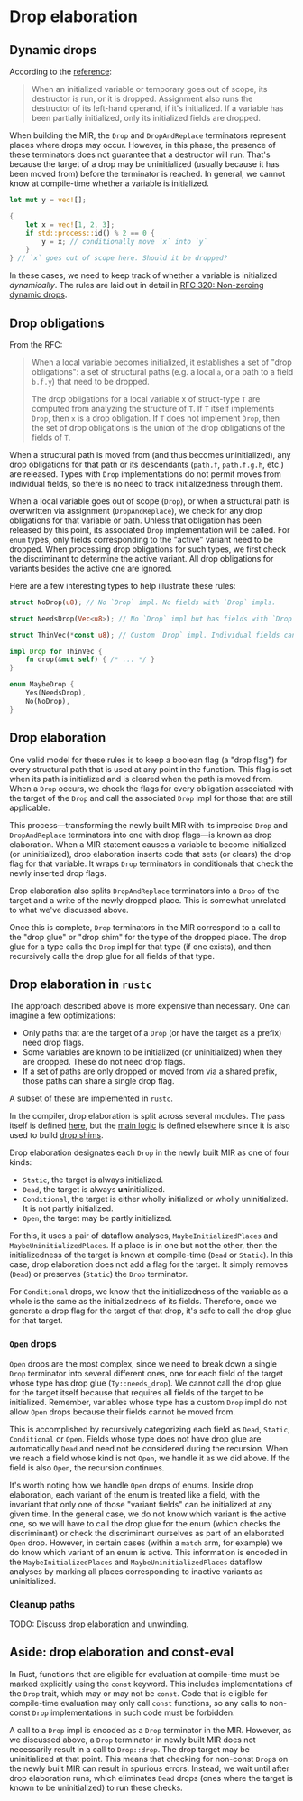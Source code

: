 # Drop elaboration

## Dynamic drops

According to the [reference][reference-drop]:

> When an initialized variable or temporary goes out of scope, its destructor
> is run, or it is dropped. Assignment also runs the destructor of its
> left-hand operand, if it's initialized. If a variable has been partially
> initialized, only its initialized fields are dropped.

When building the MIR, the `Drop` and `DropAndReplace` terminators represent
places where drops may occur. However, in this phase, the presence of these
terminators does not guarantee that a destructor will run. That's because the
target of a drop may be uninitialized (usually because it has been moved from)
before the terminator is reached. In general, we cannot know at compile-time whether a
variable is initialized.

```rust
let mut y = vec![];

{
    let x = vec![1, 2, 3];
    if std::process::id() % 2 == 0 {
        y = x; // conditionally move `x` into `y`
    }
} // `x` goes out of scope here. Should it be dropped?
```

In these cases, we need to keep track of whether a variable is initialized
*dynamically*. The rules are laid out in detail in [RFC 320: Non-zeroing
dynamic drops][RFC 320].

## Drop obligations

From the RFC:

> When a local variable becomes initialized, it establishes a set of "drop
> obligations": a set of structural paths (e.g. a local `a`, or a path to a
> field `b.f.y`) that need to be dropped.
>
> The drop obligations for a local variable x of struct-type `T` are computed
> from analyzing the structure of `T`. If `T` itself implements `Drop`, then `x` is a
> drop obligation. If `T` does not implement `Drop`, then the set of drop
> obligations is the union of the drop obligations of the fields of `T`.

When a structural path is moved from (and thus becomes uninitialized), any drop
obligations for that path or its descendants (`path.f`, `path.f.g.h`, etc.) are
released. Types with `Drop` implementations do not permit moves from individual
fields, so there is no need to track initializedness through them.

When a local variable goes out of scope (`Drop`), or when a structural path is
overwritten via assignment (`DropAndReplace`), we check for any drop
obligations for that variable or path.  Unless that obligation has been
released by this point, its associated `Drop` implementation will be called.
For `enum` types, only fields corresponding to the "active" variant need to be
dropped. When processing drop obligations for such types, we first check the
discriminant to determine the active variant. All drop obligations for variants
besides the active one are ignored.

Here are a few interesting types to help illustrate these rules:

```rust
struct NoDrop(u8); // No `Drop` impl. No fields with `Drop` impls.

struct NeedsDrop(Vec<u8>); // No `Drop` impl but has fields with `Drop` impls.

struct ThinVec(*const u8); // Custom `Drop` impl. Individual fields cannot be moved from.

impl Drop for ThinVec {
    fn drop(&mut self) { /* ... */ }
}

enum MaybeDrop {
    Yes(NeedsDrop),
    No(NoDrop),
}
```

## Drop elaboration

One valid model for these rules is to keep a boolean flag (a "drop flag") for
every structural path that is used at any point in the function. This flag is
set when its path is initialized and is cleared when the path is moved from.
When a `Drop` occurs, we check the flags for every obligation associated with
the target of the `Drop` and call the associated `Drop` impl for those that are
still applicable.

This process—transforming the newly built MIR with its imprecise `Drop` and
`DropAndReplace` terminators into one with drop flags—is known as drop
elaboration. When a MIR statement causes a variable to become initialized (or
uninitialized), drop elaboration inserts code that sets (or clears) the drop
flag for that variable. It wraps `Drop` terminators in conditionals that check
the newly inserted drop flags.

Drop elaboration also splits `DropAndReplace` terminators into a `Drop` of the
target and a write of the newly dropped place. This is somewhat unrelated to what
we've discussed above.

Once this is complete, `Drop` terminators in the MIR correspond to a call to
the "drop glue" or "drop shim" for the type of the dropped place. The drop
glue for a type calls the `Drop` impl for that type (if one exists), and then
recursively calls the drop glue for all fields of that type.

## Drop elaboration in `rustc`

The approach described above is more expensive than necessary. One can imagine
a few optimizations:

- Only paths that are the target of a `Drop` (or have the target as a prefix)
  need drop flags.
- Some variables are known to be initialized (or uninitialized) when they are
  dropped. These do not need drop flags.
- If a set of paths are only dropped or moved from via a shared prefix, those
  paths can share a single drop flag.

A subset of these are implemented in `rustc`.

In the compiler, drop elaboration is split across several modules. The pass
itself is defined [here][drops-transform], but the [main logic][drops] is
defined elsewhere since it is also used to build [drop shims][drops-shim].

Drop elaboration designates each `Drop` in the newly built MIR as one of four
kinds:

- `Static`, the target is always initialized.
- `Dead`, the target is always **un**initialized.
- `Conditional`, the target is either wholly initialized or wholly
  uninitialized. It is not partly initialized.
- `Open`, the target may be partly initialized.

For this, it uses a pair of dataflow analyses, `MaybeInitializedPlaces` and
`MaybeUninitializedPlaces`. If a place is in one but not the other, then the
initializedness of the target is known at compile-time (`Dead` or `Static`).
In this case, drop elaboration does not add a flag for the target. It simply
removes (`Dead`) or preserves (`Static`) the `Drop` terminator.

For `Conditional` drops, we know that the initializedness of the variable as a
whole is the same as the initializedness of its fields. Therefore, once we
generate a drop flag for the target of that drop, it's safe to call the drop
glue for that target.

### `Open` drops

`Open` drops are the most complex, since we need to break down a single `Drop`
terminator into several different ones, one for each field of the target whose
type has drop glue (`Ty::needs_drop`). We cannot call the drop glue for the
target itself because that requires all fields of the target to be initialized.
Remember, variables whose type has a custom `Drop` impl do not allow `Open`
drops because their fields cannot be moved from.

This is accomplished by recursively categorizing each field as `Dead`,
`Static`, `Conditional` or `Open`. Fields whose type does not have drop glue
are automatically `Dead` and need not be considered during the recursion. When
we reach a field whose kind is not `Open`, we handle it as we did above. If the
field is also `Open`, the recursion continues.

It's worth noting how we handle `Open` drops of enums. Inside drop elaboration,
each variant of the enum is treated like a field, with the invariant that only
one of those "variant fields" can be initialized at any given time. In the
general case, we do not know which variant is the active one, so we will have
to call the drop glue for the enum (which checks the discriminant) or check the
discriminant ourselves as part of an elaborated `Open` drop. However, in
certain cases (within a `match` arm, for example) we do know which variant of
an enum is active. This information is encoded in the `MaybeInitializedPlaces`
and `MaybeUninitializedPlaces` dataflow analyses by marking all places
corresponding to inactive variants as uninitialized.

### Cleanup paths

TODO: Discuss drop elaboration and unwinding.

## Aside: drop elaboration and const-eval

In Rust, functions that are eligible for evaluation at compile-time must be
marked explicitly using the `const` keyword. This includes implementations  of
the `Drop` trait, which may or may not be `const`. Code that is eligible for
compile-time evaluation may only call `const` functions, so any calls to
non-const `Drop` implementations in such code must be forbidden.

A call to a `Drop` impl is encoded as a `Drop` terminator in the MIR. However,
as we discussed above, a `Drop` terminator in newly built MIR does not
necessarily result in a call to `Drop::drop`. The drop target may be
uninitialized at that point. This means that checking for non-const `Drop`s on
the newly built MIR can result in spurious errors. Instead, we wait until after
drop elaboration runs, which eliminates `Dead` drops (ones where the target is
known to be uninitialized) to run these checks.

[RFC 320]: https://rust-lang.github.io/rfcs/0320-nonzeroing-dynamic-drop.html
[reference-drop]: https://doc.rust-lang.org/reference/destructors.html
[drops]: https://github.com/rust-lang/rust/blob/master/compiler/rustc_mir_dataflow/src/elaborate_drops.rs
[drops-shim]: https://github.com/rust-lang/rust/blob/master/compiler/rustc_mir_transform/src/shim.rs
[drops-transform]: https://github.com/rust-lang/rust/blob/master/compiler/rustc_mir_transform/src/elaborate_drops.rs
